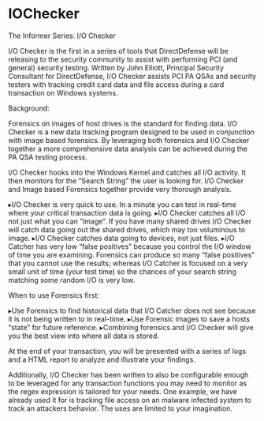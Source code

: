 # IOChecker
The Informer Series: I/O Checker

I/O Checker is the first in a series of tools that DirectDefense will be releasing to the security community to assist with performing PCI (and general) security testing. Written by John Elliott, Principal Security Consultant for DirectDefense, I/O Checker assists PCI PA QSAs and security testers with tracking credit card data and file access during a card transaction on Windows systems.
  

Background:

 
 Forensics on images of host drives is the standard for finding data. I/O Checker is a new data tracking program designed to be used in conjunction with image based forensics. By leveraging both forensics and I/O Checker together a more comprehensive data analysis can be achieved during the PA QSA testing process.
  
 I/O Checker hooks into the Windows Kernel and catches all I/O activity. It then monitors for the “Search String” the user is looking for. I/O Checker and Image based Forensics together provide very thorough analysis.
  
▸I/O Checker is very quick to use. In a minute you can test in real-time where your critical transaction data is going.
▸I/O Checker catches all I/O not just what you can “image”. If you have many shared drives I/O Checker will catch data going out the shared drives, which may too voluminous to image.
▸I/O Checker catches data going to devices, not just files.
▸I/O Catcher has very low “false positives” because you control the I/O window of time you are examining. Forensics can produce so many “false positives” that you cannot use the results; whereas I/O Catcher is focused on a very small unit of time (your test time) so the chances of your search string matching some random I/O is very low.

 

When to use Forensics first:

 
▸Use Forensics to find historical data that I/O Catcher does not see because it is not being written to in real-time.
▸Use Forensic images to save a hosts “state” for future reference.
▸Combining forensics and I/O Checker will give you the best view into where all data is stored.

 
 At the end of your transaction, you will be presented with a series of logs and a HTML report to analyze and illustrate your findings.
  
 Additionally, I/O Checker has been written to also be configurable enough to be leveraged for any transaction functions you may need to monitor as the regex expression is tailored for your needs. One example, we have already used it for is tracking file access on an malware infected system to track an attackers behavior. The uses are limited to your imagination.
